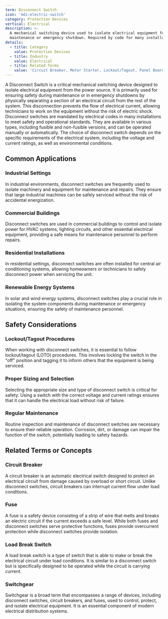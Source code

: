 ```yaml
---
term: Disconnect Switch
icon: 'mdi:electric-switch'
category: Protection Devices
vertical: Electrical
description: >-
  A mechanical switching device used to isolate electrical equipment for
  maintenance or emergency shutdown. Required by code for many installations.
details:
  - title: Category
    value: Protection Devices
  - title: Industry
    value: Electrical
  - title: Related Terms
    value: 'Circuit Breaker, Motor Starter, Lockout/Tagout, Panel Board, Load Center'
---
```

A Disconnect Switch is a critical mechanical switching device designed to isolate electrical equipment from the power source. It is primarily used for ensuring safety during maintenance or in emergency shutdowns by physically separating a section of an electrical circuit from the rest of the system. This disconnection prevents the flow of electrical current, allowing technicians to work on the equipment without the risk of electric shock. Disconnect switches are mandated by electrical codes in many installations to meet safety and operational standards. They are available in various types, including fusible and non-fusible versions, and can be operated manually or automatically. The choice of disconnect switch depends on the specific requirements of the electrical system, including the voltage and current ratings, as well as environmental conditions.

## Common Applications

### Industrial Settings
In industrial environments, disconnect switches are frequently used to isolate machinery and equipment for maintenance and repairs. They ensure that large industrial machines can be safely serviced without the risk of accidental energization.

### Commercial Buildings
Disconnect switches are used in commercial buildings to control and isolate power for HVAC systems, lighting circuits, and other essential electrical equipment, providing a safe means for maintenance personnel to perform repairs.

### Residential Installations
In residential settings, disconnect switches are often installed for central air conditioning systems, allowing homeowners or technicians to safely disconnect power when servicing the unit.

### Renewable Energy Systems
In solar and wind energy systems, disconnect switches play a crucial role in isolating the system components during maintenance or emergency situations, ensuring the safety of maintenance personnel.

## Safety Considerations

### Lockout/Tagout Procedures
When working with disconnect switches, it is essential to follow lockout/tagout (LOTO) procedures. This involves locking the switch in the "off" position and tagging it to inform others that the equipment is being serviced.

### Proper Sizing and Selection
Selecting the appropriate size and type of disconnect switch is critical for safety. Using a switch with the correct voltage and current ratings ensures that it can handle the electrical load without risk of failure.

### Regular Maintenance
Routine inspection and maintenance of disconnect switches are necessary to ensure their reliable operation. Corrosion, dirt, or damage can impair the function of the switch, potentially leading to safety hazards.

## Related Terms or Concepts

### Circuit Breaker
A circuit breaker is an automatic electrical switch designed to protect an electrical circuit from damage caused by overload or short circuit. Unlike disconnect switches, circuit breakers can interrupt current flow under load conditions.

### Fuse
A fuse is a safety device consisting of a strip of wire that melts and breaks an electric circuit if the current exceeds a safe level. While both fuses and disconnect switches serve protective functions, fuses provide overcurrent protection while disconnect switches provide isolation.

### Load Break Switch
A load break switch is a type of switch that is able to make or break the electrical circuit under load conditions. It is similar to a disconnect switch but is specifically designed to be operated while the circuit is carrying current.

### Switchgear
Switchgear is a broad term that encompasses a range of devices, including disconnect switches, circuit breakers, and fuses, used to control, protect, and isolate electrical equipment. It is an essential component of modern electrical distribution systems.
